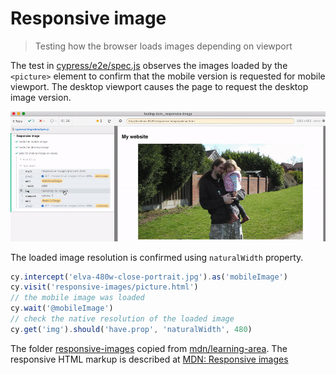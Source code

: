 # Responsive image
> Testing how the browser loads images depending on viewport

The test in [cypress/e2e/spec.js](./cypress/e2e/spec.js) observes the images loaded by the `<picture>` element to confirm that the mobile version is requested for mobile viewport. The desktop viewport causes the page to request the desktop image version.

![The test](./images/picture.gif)

The loaded image resolution is confirmed using `naturalWidth` property.

```js
cy.intercept('elva-480w-close-portrait.jpg').as('mobileImage')
cy.visit('responsive-images/picture.html')
// the mobile image was loaded
cy.wait('@mobileImage')
// check the native resolution of the loaded image
cy.get('img').should('have.prop', 'naturalWidth', 480)
```

The folder [responsive-images](./responsive-images) copied from [mdn/learning-area](https://github.com/mdn/learning-area). The responsive HTML markup is described at [MDN: Responsive images](https://developer.mozilla.org/en-US/docs/Learn/HTML/Multimedia_and_embedding/Responsive_images)
